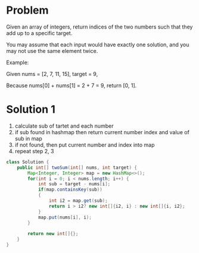 # Problem 
Given an array of integers, return indices of the two numbers such that they add up to a specific target.

You may assume that each input would have exactly one solution, and you may not use the same element twice.

Example:

Given nums = [2, 7, 11, 15], target = 9,

Because nums[0] + nums[1] = 2 + 7 = 9,
return [0, 1].

# Solution 1
1. calculate sub of tartet and each number
2. if sub found in hashmap then return current number index and value of sub in map
3. if not found, then put current number and index into map
4. repeat step 2, 3

``` java
class Solution {
    public int[] twoSum(int[] nums, int target) {
        Map<Integer, Integer> map = new HashMap<>();
        for(int i = 0; i < nums.length; i++) {
            int sub = target - nums[i];
            if(map.containsKey(sub))
            {
                int i2 = map.get(sub);
                return i > i2? new int[]{i2, i} : new int[]{i, i2};
            }
            map.put(nums[i], i);
        }
        
        return new int[]{};
    }
}
```
